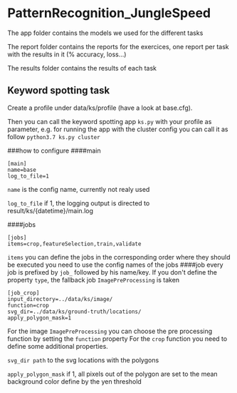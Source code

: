 # PatternRecognition_JungleSpeed
The app folder contains the models we used for the different tasks

The report folder contains the reports for the exercices, one report per task with the results in it (% accuracy, loss...)

The results folder contains the results of each task

## Keyword spotting task
Create a profile under data/ks/profile (have a look at base.cfg).

Then you can call the keyword spotting app `ks.py` with your profile as parameter, e.g. for running the app with the cluster config you can call it as follow `python3.7 ks.py cluster`
 
###how to configure
####main 
```buildoutcfg
[main]
name=base
log_to_file=1
```
`name` is the config name, currently not realy used

`log_to_file` if 1, the logging output is directed to result/ks/{datetime}/main.log

####jobs
```buildoutcfg
[jobs]
items=crop,featureSelection,train,validate

```
`items` you can define the jobs in the corresponding order where they should be executed you need to use the config names of the jobs
####job
every job is prefixed by `job_` followed by his name/key. If you don't define the property `type`, the fallback job `ImagePreProcessing` is taken
````buildoutcfg
[job_crop]
input_directory=../data/ks/image/
function=crop
svg_dir=../data/ks/ground-truth/locations/
apply_polygon_mask=1
````
For the image `ImagePreProcessing` you can choose the pre processing function by setting the `function` property
For the `crop` function you need to define some additional properties.

`svg_dir path` to the svg locations with the polygons

`apply_polygon_mask` if 1, all pixels out of the polygon are set to the mean background color define by the yen threshold









